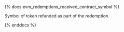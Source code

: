 {% docs evm_redemptions_received_contract_symbol %}

Symbol of token refunded as part of the redemption.

{% enddocs %}
